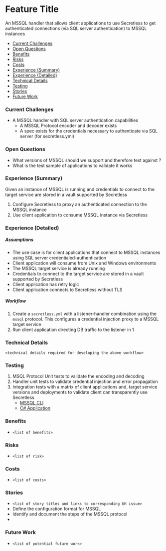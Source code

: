 # Feature Title
An MSSQL handler that allows client applications to use Secretless to get authenticated connections (via SQL server authentication) to MSSQL instances


- [Current Challenges](#current-challenges)
- [Open Questions](#open-questions)
- [Benefits](#benefits)
- [Risks](#risks)
- [Costs](#costs)
- [Experience (Summary)](#experience-summary)
- [Experience (Detailed)](#experience-detailed)
- [Technical Details](#technical-details)
- [Testing](#testing)
- [Stories](#stories)
- [Future Work](#future-work)

### Current Challenges
- A MSSQL handler with SQL server authentication capabilities
  - A MSSQL Protocol encoder and decoder exists
  - A spec exists for the credentials necessary to authenticate via SQL server (for secretless.yml)

### Open Questions
- What versions of MSSQL should we support and therefore test against ?
- What is the test sample of applications to validate it works
### Experience (Summary)

Given an instance of MSSQL is running and credentials to connect to the target service are stored in a vault supported by Secretless

1. Configure Secretless to proxy an authenticated connection to the MSSQL instance
2. Use client application to consume MSSQL instance via Secretless

### Experience (Detailed)
##### Assumptions
- The use case is for client applications that connect to MSSQL instances using SQL server credentialed-authentication
- Client application will consume from Unix and Windows environments
- The MSSQL target service is already running
- Credentials to connect to the target service are stored in a vault supported by Secretless
- Client application has retry logic
- Client application connects to Secretless without TLS

##### Workflow

1. Create a `secretless.yml` with a listener-handler  combination using the `mssql` protocol. This configures a credential injection proxy to a MSSQL target service
2. Run client application directing DB traffic to the listener in 1

### Technical Details
`<technical details required for developing the above workflow>`

### Testing

1. MSQL Protocol Unit tests to validate the encoding and decoding
2. Handler unit tests to validate credential injection and error propagation
3. Integration tests with a matrix of client applications and, target service versions and deployments to validate client can transparently use Secretless
    + [MSSQL CLI](https://docs.microsoft.com/en-us/sql/tools/mssql-cli?view=sql-server-2017)
    + [C# Application](https://www.codeproject.com/Articles/4416/Beginners-guide-to-accessing-SQL-Server-through-C)

### Benefits
- `<list of benefits>`

### Risks
- `<list of risk>`

### Costs
- `<list of costs>`

### Stories
- `<list of story titles and links to corresponding GH issue>`
- Define the configuration format for MSSQL
- Identify and document the steps of the MSSQL protocol
- 

### Future Work
- `<list of potential future work>`
